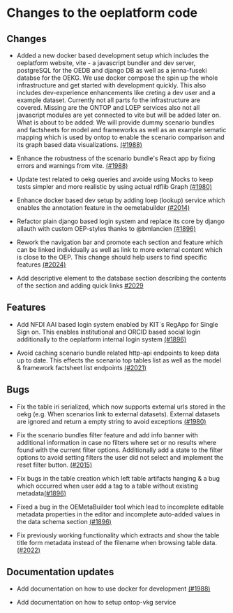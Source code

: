 <!--
SPDX-FileCopyrightText: 2025 Jonas Huber <https://github.com/jh-RLI> © Reiner Lemoine Institut

SPDX-License-Identifier: CC0-1.0
-->

# Changes to the oeplatform code

## Changes

- Added a new docker based development setup which includes the oeplatform website, vite - a javascript bundler and dev server, postgreSQL for the OEDB and django DB as well as a jenna-fuseki databse for the OEKG. We use docker compose the spin up the whole infrastructure and get started with development quickly. This also includes dev-experience enhancements like creting a dev user and a example dataset.
  Currently not all parts fo the infrastructure are covered. Missing are the ONTOP and LOEP services also not all javascript modules are yet connected to vite but will be added later on.
  What is about to be added: We will provide dummy scenario bundles and factsheets for model and frameworks as well as an example sematic mapping which is used by ontop to enable the scenario comparison and its graph based data visualizations. [(#1988)](https://github.com/OpenEnergyPlatform/oeplatform/pull/1988)

- Enhance the robustness of the scenario bundle's React app by fixing errors and warnings from vite. [(#1988)](https://github.com/OpenEnergyPlatform/oeplatform/pull/1988)

- Update test related to oekg queries and avoide using Mocks to keep tests simpler and more realistic by using actual rdflib Graph [(#1980)](https://github.com/OpenEnergyPlatform/oeplatform/pull/1980)

- Enhance docker based dev setup by adding loep (lookup) service which enables the annotation feature in the oemetabuilder [(#2014)](https://github.com/OpenEnergyPlatform/oeplatform/pull/2014)

- Refactor plain django based login system and replace its core by django allauth with custom OEP-styles thanks to @bmlancien [(#1896)](https://github.com/OpenEnergyPlatform/oeplatform/pull/1896)

- Rework the navigation bar and promote each section and feature which can be linked individually as well as link to more external content which is close to the OEP. This change should help users to find specific features [(#2024)](https://github.com/OpenEnergyPlatform/oeplatform/pull/2024)

- Add descriptive element to the database section describing the contents of the section and adding quick links [#2029](https://github.com/OpenEnergyPlatform/oeplatform/pull/2029)

## Features

- Add NFDI AAI based login system enabled by KIT´s RegApp for Single Sign on. This enables institutional and ORCID based social login additionally to the oeplatform internal login system [(#1896)](https://github.com/OpenEnergyPlatform/oeplatform/pull/1896)

- Avoid caching scenario bundle related http-api endpoints to keep data up to date. This effects the scenario top tables list as well as the model & framework factsheet list endpoints [(#2021)](https://github.com/OpenEnergyPlatform/oeplatform/pull/2021)

## Bugs

- Fix the table iri serialized, which now supports external urls stored in the oekg (e.g. When scenarios link to external datasets). External datasets are ignored and return a empty string to avoid exceptions [(#1980)](https://github.com/OpenEnergyPlatform/oeplatform/pull/1980)

- Fix the scenario bundles filter feature and add info banner with additional information in case no filters where set or no results where found with the current filter options. Additionally add a state to the filter options to avoid setting filters the user did not select and implement the reset filter button. [(#2015)](https://github.com/OpenEnergyPlatform/oeplatform/pull/2015)

- Fix bugs in the table creation which left table artifacts hanging & a bug which occurred when user add a tag to a table without existing metadata[(#1896)](https://github.com/OpenEnergyPlatform/oeplatform/pull/1896)

- Fixed a bug in the OEMetaBuilder tool which lead to incomplete editable metadata properties in the editor and incomplete auto-added values in the data schema section [(#1896)](https://github.com/OpenEnergyPlatform/oeplatform/pull/1896)

- Fix previously working functionality which extracts and show the table title form metadata instead of the filename when browsing table data. [(#2022)](https://github.com/OpenEnergyPlatform/oeplatform/pull/2022)

## Documentation updates

- Add documentation on how to use docker for development [(#1988)](https://github.com/OpenEnergyPlatform/oeplatform/pull/1988)

- Add documentation on how to setup ontop-vkg service [](https://github.com/OpenEnergyPlatform/oeplatform/pull/)

